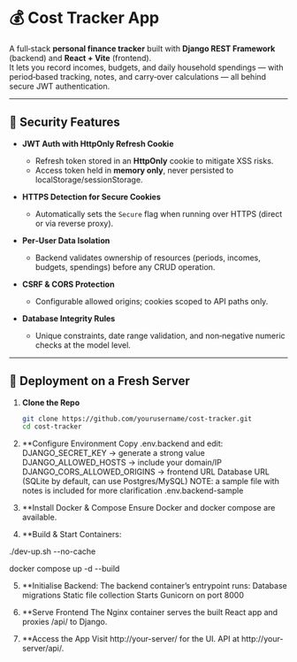 # 💰 Cost Tracker App

A full‑stack **personal finance tracker** built with **Django REST Framework** (backend) and **React + Vite** (frontend).  
It lets you record incomes, budgets, and daily household spendings — with period‑based tracking, notes, and carry‑over calculations — all behind secure JWT authentication.

---

## 🔐 Security Features

- **JWT Auth with HttpOnly Refresh Cookie**  
  - Refresh token stored in an **HttpOnly** cookie to mitigate XSS risks.  
  - Access token held in **memory only**, never persisted to localStorage/sessionStorage.

- **HTTPS Detection for Secure Cookies**  
  - Automatically sets the `Secure` flag when running over HTTPS (direct or via reverse proxy).

- **Per‑User Data Isolation**  
  - Backend validates ownership of resources (periods, incomes, budgets, spendings) before any CRUD operation.

- **CSRF & CORS Protection**  
  - Configurable allowed origins; cookies scoped to API paths only.

- **Database Integrity Rules**  
  - Unique constraints, date range validation, and non‑negative numeric checks at the model level.

---

## 🚀 Deployment on a Fresh Server

1. **Clone the Repo**
   ```bash
   git clone https://github.com/yourusername/cost-tracker.git
   cd cost-tracker

2. **Configure Environment
Copy .env.backend and edit:
DJANGO_SECRET_KEY → generate a strong value
DJANGO_ALLOWED_HOSTS → include your domain/IP
DJANGO_CORS_ALLOWED_ORIGINS → frontend URL
Database URL (SQLite by default, can use Postgres/MySQL)
NOTE: a sample file with notes is included for more clarification .env.backend-sample 

3. **Install Docker & Compose
Ensure Docker and docker compose are available.

4. **Build & Start Containers:

./dev-up.sh --no-cache

docker compose up -d --build

5. **Initialise Backend:
The backend container’s entrypoint runs:
Database migrations
Static file collection
Starts Gunicorn on port 8000

6. **Serve Frontend
The Nginx container serves the built React app and proxies /api/ to Django.

7. **Access the App
Visit http://your-server/ for the UI.
API at http://your-server/api/.